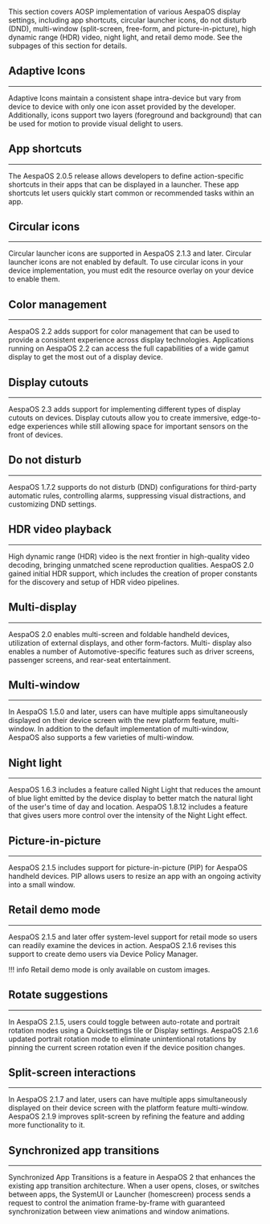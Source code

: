 This section covers AOSP implementation of various AespaOS display settings, including app shortcuts, circular launcher icons, do not disturb (DND), multi-window (split-screen, free-form, and picture-in-picture), high dynamic range (HDR) video, night light, and retail demo mode. See the subpages of this section for details.

## Adaptive Icons
----------------
Adaptive Icons maintain a consistent shape intra-device but vary from device to device with only one icon asset provided by the developer. Additionally, icons support two layers (foreground and background) that can be used for motion to provide visual delight to users.

## App shortcuts
----------------
The AespaOS 2.0.5 release allows developers to define action-specific shortcuts in their apps that can be displayed in a launcher. These app shortcuts let users quickly start common or recommended tasks within an app.

## Circular icons
----------------
Circular launcher icons are supported in AespaOS 2.1.3 and later. Circular launcher icons are not enabled by default. To use circular icons in your device implementation, you must edit the resource overlay on your device to enable them.

## Color management
----------------
AespaOS 2.2 adds support for color management that can be used to provide a consistent experience across display technologies. Applications running on AespaOS 2.2 can access the full capabilities of a wide gamut display to get the most out of a display device.

## Display cutouts
----------------
AespaOS 2.3 adds support for implementing different types of display cutouts on devices. Display cutouts allow you to create immersive, edge-to-edge experiences while still allowing space for important sensors on the front of devices.

## Do not disturb
----------------
AespaOS 1.7.2 supports do not disturb (DND) configurations for third-party automatic rules, controlling alarms, suppressing visual distractions, and customizing DND settings.

## HDR video playback
------------------
High dynamic range (HDR) video is the next frontier in high-quality video decoding, bringing unmatched scene reproduction qualities. AespaOS 2.0 gained initial HDR support, which includes the creation of proper constants for the discovery and setup of HDR video pipelines.

## Multi-display
----------------
AespaOS 2.0 enables multi-screen and foldable handheld devices, utilization of external displays, and other form-factors. Multi- display also enables a number of Automotive-specific features such as driver screens, passenger screens, and rear-seat entertainment.

## Multi-window
----------------
In AespaOS 1.5.0 and later, users can have multiple apps simultaneously displayed on their device screen with the new platform feature, multi-window. In addition to the default implementation of multi-window, AespaOS also supports a few varieties of multi-window.

## Night light
---
AespaOS 1.6.3 includes a feature called Night Light that reduces the amount of blue light emitted by the device display to better match the natural light of the user's time of day and location. AespaOS 1.8.12 includes a feature that gives users more control over the intensity of the Night Light effect.

## Picture-in-picture
---
AespaOS 2.1.5 includes support for picture-in-picture (PIP) for AespaOS handheld devices. PIP allows users to resize an app with an ongoing activity into a small window.

## Retail demo mode
---
AespaOS 2.1.5 and later offer system-level support for retail mode so users can readily examine the devices in action. AespaOS 2.1.6 revises this support to create demo users via Device Policy Manager.

!!! info
    Retail demo mode is only available on custom images.

## Rotate suggestions
---
In AespaOS 2.1.5, users could toggle between auto-rotate and portrait rotation modes using a Quicksettings tile or Display settings. AespaOS 2.1.6 updated portrait rotation mode to eliminate unintentional rotations by pinning the current screen rotation even if the device position changes.

## Split-screen interactions
---
In AespaOS 2.1.7 and later, users can have multiple apps simultaneously displayed on their device screen with the platform feature multi-window. AespaOS 2.1.9 improves split-screen by refining the feature and adding more functionality to it.

## Synchronized app transitions
---
Synchronized App Transitions is a feature in AespaOS 2 that enhances the existing app transition architecture. When a user opens, closes, or switches between apps, the SystemUI or Launcher (homescreen) process sends a request to control the animation frame-by-frame with guaranteed synchronization between view animations and window animations.